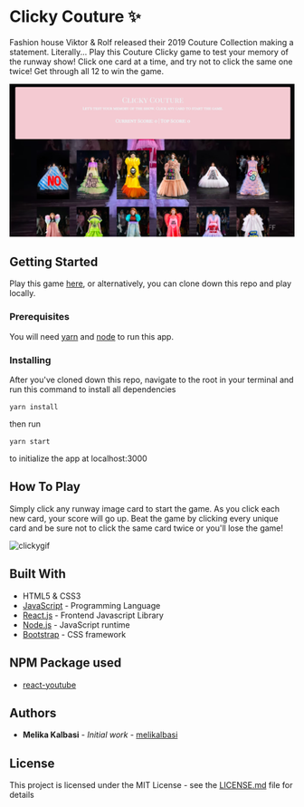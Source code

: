# Clicky Couture :sparkles:

Fashion house Viktor & Rolf released their 2019 Couture Collection making a statement. Literally... Play this Couture Clicky game to test your memory of the runway show! Click one card at a time, and try not to click the same one twice! Get through all 12 to win the game. 

![clickycouture](./public/clicky.png)

## Getting Started

Play this game [here](https://melikalbasi.github.io/clicky-couture/), or alternatively, you can clone down this repo and play locally.

### Prerequisites

You will need [yarn](https://yarnpkg.com/en/) and [node](https://nodejs.org/en/) to run this app.

### Installing

After you've cloned down this repo, navigate to the root in your terminal and run this command to install all dependencies

```
yarn install
```

then run

```
yarn start
```
to initialize the app at localhost:3000


## How To Play

Simply click any runway image card to start the game. As you click each new card, your score will go up. Beat the game by clicking every unique card and be sure not to click the same card twice or you'll lose the game!

![clickygif](./public/clickygif.gif)

## Built With

* HTML5 & CSS3
* [JavaScript](https://www.javascript.com/) - Programming Language
* [React.js](https://reactjs.org/) - Frontend Javascript Library
* [Node.js](https://nodejs.org/en/) - JavaScript runtime
* [Bootstrap](https://getbootstrap.com/) - CSS framework

## NPM Package used

* [react-youtube](https://www.npmjs.com/package/react-youtube)

## Authors

* **Melika Kalbasi** - *Initial work* - [melikalbasi](https://github.com/melikalbasi)


## License

This project is licensed under the MIT License - see the [LICENSE.md](LICENSE.md) file for details

